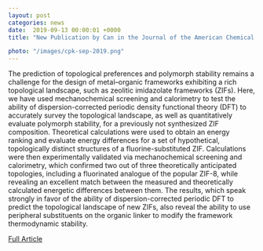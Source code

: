 ```yaml
---                                                                                                                                                                                      
layout: post                                                                                                                                                                             
categories: news                                                                                                                                                                 
date:  2019-09-13 00:00:01 +0000                                                                                                                                                        
title: "New Publication by Can in the Journal of the American Chemical Society"

photo: "/images/cpk-sep-2019.png"
---            
```


The prediction of topological preferences and polymorph stability remains a challenge for the design of metal–organic frameworks exhibiting a rich topological landscape, such as zeolitic imidazolate frameworks (ZIFs). Here, we have used mechanochemical screening and calorimetry to test the ability of dispersion-corrected periodic density functional theory (DFT) to accurately survey the topological landscape, as well as quantitatively evaluate polymorph stability, for a previously not synthesized ZIF composition. Theoretical calculations were used to obtain an energy ranking and evaluate energy differences for a set of hypothetical, topologically distinct structures of a fluorine-substituted ZIF. Calculations were then experimentally validated via mechanochemical screening and calorimetry, which confirmed two out of three theoretically anticipated topologies, including a fluorinated analogue of the popular ZIF-8, while revealing an excellent match between the measured and theoretically calculated energetic differences between them. The results, which speak strongly in favor of the ability of dispersion-corrected periodic DFT to predict the topological landscape of new ZIFs, also reveal the ability to use peripheral substituents on the organic linker to modify the framework thermodynamic stability.



[Full Article](https://pubs.acs.org/doi/full/10.1021/jacs.9b06316)
